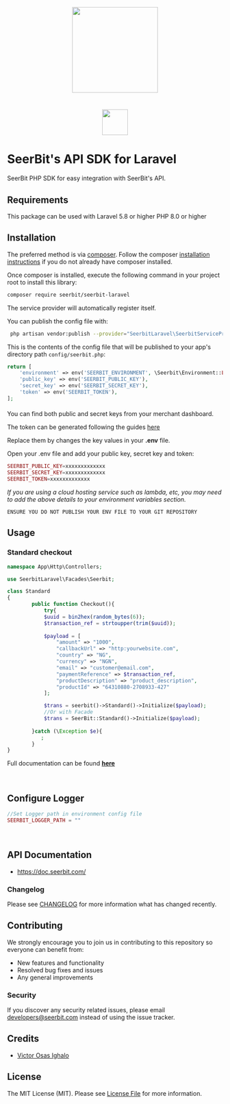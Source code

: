 

<div align="center" >
 <img width="200"  valign="top" src="https://assets.seerbitapi.com/images/seerbit_logo_type.png">
</div>


<h1 align="center">
  <img width="60" valign="bottom" src="https://laravel.com/img/logomark.min.svg">
</h1>


# SeerBit's API SDK for Laravel

SeerBit PHP SDK for easy integration with SeerBit's API.

## Requirements
This package can be used with Laravel 5.8 or higher
PHP 8.0 or higher

## Installation

The preferred method is via [composer](https://getcomposer.org). Follow the composer
[installation instructions](https://getcomposer.org/doc/00-intro.md) if you do not already have
composer installed.


Once composer is installed, execute the following command in your project root to install this library:


```bash
composer require seerbit/seerbit-laravel
```

The service provider will automatically register itself.

You can publish the config file with:
```bash
 php artisan vendor:publish --provider="SeerbitLaravel\SeerbitServiceProvider" --tag="config"
```

This is the contents of the config file that will be published to your app's directory path `config/seerbit.php`:
```php
return [
    'environment' => env('SEERBIT_ENVIRONMENT', \Seerbit\Environment::LIVE),
    'public_key' => env('SEERBIT_PUBLIC_KEY'),
    'secret_key' => env('SEERBIT_SECRET_KEY'),
    'token' => env('SEERBIT_TOKEN'),
];

```

####
You can find both public and secret keys from your merchant dashboard.

The token can be generated following the guides [here](https://doc.seerbit.com/getstarted/authentication)

Replace them by changes the key values in your **.env** file.

Open your .env file and add your public key, secret key and token:

```php
SEERBIT_PUBLIC_KEY=xxxxxxxxxxxxx
SEERBIT_SECRET_KEY=xxxxxxxxxxxxx
SEERBIT_TOKEN=xxxxxxxxxxxxx
```

*If you are using a cloud hosting service such as lambda, etc, you may need to add the above details to your environment variables section.*

```
ENSURE YOU DO NOT PUBLISH YOUR ENV FILE TO YOUR GIT REPOSITORY
```

## Usage

### Standard checkout
``` php
namespace App\Http\Controllers;

use SeerbitLaravel\Facades\Seerbit;

class Standard
{
        public function Checkout(){
            try{
            $uuid = bin2hex(random_bytes(6));
            $transaction_ref = strtoupper(trim($uuid));
            
            $payload = [
                "amount" => "1000",
                "callbackUrl" => "http:yourwebsite.com",
                "country" => "NG",
                "currency" => "NGN",
                "email" => "customer@email.com",
                "paymentReference" => $transaction_ref,
                "productDescription" => "product_description",
                "productId" => "64310880-2708933-427"
            ];

            $trans = seerbit()->Standard()->Initialize($payload);
            //Or with Facade
            $trans = SeerBit::Standard()->Initialize($payload);
        
        }catch (\Exception $e){
           ;
        }
}
```

Full documentation can be found [**here**](https://seerbit.github.io/seerbit-laravel)

<br>

## Configure Logger ##
````php
//Set Logger path in environment config file
SEERBIT_LOGGER_PATH = ""
````
<br>

## API Documentation ##
* https://doc.seerbit.com/

### Changelog

Please see [CHANGELOG](CHANGELOG.md) for more information what has changed recently.

## Contributing
We strongly encourage you to join us in contributing to this repository so everyone can benefit from:
* New features and functionality
* Resolved bug fixes and issues
* Any general improvements

### Security

If you discover any security related issues, please email developers@seerbit.com instead of using the issue tracker.

## Credits

- [Victor Osas Ighalo](https://github.com/victorighalo)

## License

The MIT License (MIT). Please see [License File](LICENSE.md) for more information.

